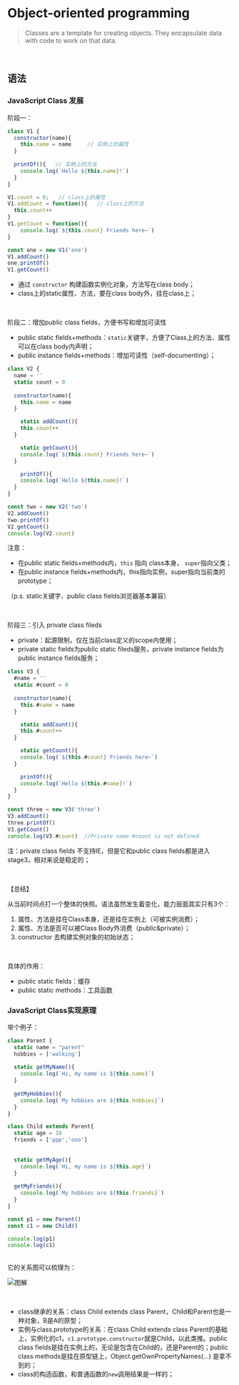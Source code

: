 # Object-oriented programming

<!--写于2021年-->

>  Classes are a template for creating objects. They encapsulate data with code to work on that data.

<Br/>

## 语法

### JavaScript Class 发展

阶段一：

```javascript
class V1 {
  constructor(name){
    this.name = name     // 实例上的属性
  }
  
  printOf(){   // 实例上的方法
    console.log(`Hello ${this.name}!`)
  }
}

V1.count = 0;   // class上的属性
V1.addCount = function(){   // class上的方法
  this.count++
}
V1.getCount = function(){
 	console.log(`${this.count} Friends here~`) 
}

const one = new V1('one')
V1.addCount()
one.printOf()
V1.getCount()
```

- 通过 `constructor` 构建函数实例化对象，方法写在class body；
- class上的static属性、方法，要在class body外，挂在class上；

<Br/>

阶段二：增加public class fields，方便书写和增加可读性

- public static fields+methods：`static`关键字，方便了Class上的方法、属性可以在class body内声明；
- public instance fields+methods：增加可读性（self-documenting）；

```jsx
class V2 {
  name = ''
  static count = 0
	
  constructor(name){
    this.name = name
  }

	static addCount(){
    this.count++
  }

	static getCount(){
    console.log(`${this.count} Friends here~`) 
  }

	printOf(){
    console.log(`Hello ${this.name}!`)
  }
}

const two = new V2('two')
V2.addCount()
two.printOf()
V2.getCount()
console.log(V2.count)
```

注意：

- 在public static fields+methods内，`this` 指向 class本身， `super`指向父类；
- 在public instance fields+methods内，this指向实例，super指向当前类的prototype；

（p.s. static关键字、public class fields浏览器基本兼容）

<Br/>

阶段三：引入 private class fileds

- private：起源限制，仅在当前class定义的scope内使用；
- private static fields为public static fileds服务，private instance fields为public instance fields服务；

```jsx
class V3 {
  #name = ''
  static #count = 0
  
  constructor(name){
    this.#name = name
  }

	static addCount(){
    this.#count++
  }

	static getCount(){
    console.log(`${this.#count} Friends here~`) 
  }

	printOf(){
    console.log(`Hello ${this.#name}!`)
  }
}

const three = new V3('three')
V3.addCount()
three.printOf()
V3.getCount()
console.log(V3.#count)	//Private name #count is not defined
```

注：private class fields 不支持IE，但是它和public class fields都是进入stage3，相对来说是稳定的；

<Br/>

【总结】

从当前时间点打一个整体的快照。语法虽然发生着变化，能力层面其实只有3个：

1. 属性、方法是挂在Class本身，还是挂在实例上（可被实例消费）；
2. 属性、方法是否可以被Class Body外消费（public&private）；
3. constructor 去构建实例对象的初始状态；

<Br/>

具体的作用：

- public static fields：缓存
- public static methods：工具函数

### JavaScript Class实现原理

举个例子：

```javascript
class Parent {
  static name = "parent"
  hobbies = ['walking']
  
  static getMyName(){
    console.log(`Hi, my name is ${this.name}`)
  }
  
  getMyHobbies(){
    console.log(`My hobbies are ${this.hobbies}`)
  }
}

class Child extends Parent{
  static age = 18
  friends = ['ppp','ooo']
  
  
  static getMyAge(){
    console.log(`Hi, my name is ${this.age}`)
  }
  
  getMyFriends(){
    console.log(`My hobbies are ${this.friends}`)
  }
}

const p1 = new Parent()
const c1 = new Child()

console.log(p1)
console.log(c1)
```

<Br/>它的关系图可以梳理为：

![图解](https://s3.us-west-2.amazonaws.com/secure.notion-static.com/281d9e87-d538-4ef0-85bf-82769848a99b/class.png?X-Amz-Algorithm=AWS4-HMAC-SHA256&X-Amz-Credential=AKIAT73L2G45O3KS52Y5%2F20210901%2Fus-west-2%2Fs3%2Faws4_request&X-Amz-Date=20210901T031844Z&X-Amz-Expires=86400&X-Amz-Signature=641df3c0fe0e3384b156f19fb86fddcc5bc79a3fa10f0a1a852560235475e738&X-Amz-SignedHeaders=host&response-content-disposition=filename%20%3D%22class.png%22)

<Br/>

- class继承的关系：class Child extends class Parent，Child和Parent也是一种对象，B是A的原型；
- 实例与class.prototype的关系：在class Child extends class Parent的基础上，实例化的c1，`c1.prototype.constructor`就是Child，以此类推。public class fields是挂在实例上的，无论是包含在Child的，还是Parent的；public class methods是挂在原型链上，Object.getOwnPropertyNames(...) 是拿不到的；
- class的构造函数，和普通函数的`new`调用结果是一样的；


